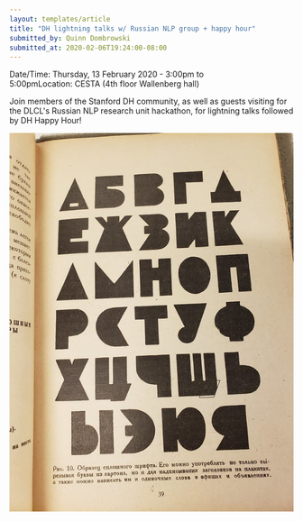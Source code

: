 ```yaml
---
layout: templates/article
title: "DH lightning talks w/ Russian NLP group + happy hour"
submitted_by: Quinn Dombrowski
submitted_at: 2020-02-06T19:24:00-08:00
---
```



Date/Time: Thursday, 13 February 2020 - 3:00pm to 5:00pmLocation: CESTA (4th floor Wallenberg hall)

Join members of the Stanford DH community, as well as guests visiting for the DLCL's Russian NLP research unit hackathon, for lightning talks followed by DH Happy Hour!




![](../post-images/48735098102_61dc44ee03_c.jpg)


